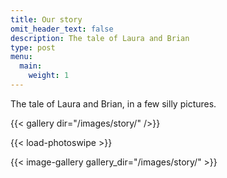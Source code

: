 ```yaml
---
title: Our story
omit_header_text: false
description: The tale of Laura and Brian
type: post
menu:
  main:
    weight: 1
---
```


The tale of Laura and Brian, in a few silly pictures.

{{< gallery dir="/images/story/" />}}

{{< load-photoswipe >}}

{{< image-gallery gallery_dir="/images/story/" >}}

<!-- Things to include: a family vacation mini-page.  -->